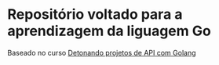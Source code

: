 # Repositório voltado para a aprendizagem da liguagem Go

Baseado no curso [Detonando projetos de API com Golang](https://www.udemy.com/course/detonando-projetos-de-api-com-golang/)
